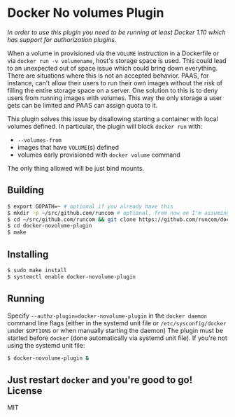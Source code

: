 Docker No volumes Plugin
=
_In order to use this plugin you need to be running at least Docker 1.10 which
has support for authorization plugins._

When a volume in provisioned via the `VOLUME` instruction in a Dockerfile or via
`docker run -v volumename`, host's storage space is used. This could lead to an
unexpected out of space issue which could bring down everything.
There are situations where this is not an accepted behavior. PAAS, for instance,
can't allow their users to run their own images without the risk of filling the
entire storage space on a server. One solution to this is to deny users from running
images with volumes. This way the only storage a user gets can be limited and PAAS
can assign quota to it.

This plugin solves this issue by disallowing starting a container with local volumes defined.
In particular, the plugin will block `docker run` with:

- `--volumes-from`
- images that have `VOLUME`(s) defined
- volumes early provisioned with `docker volume` command

The only thing allowed will be just bind mounts.

Building
-
```sh
$ export GOPATH=~ # optional if you already have this
$ mkdir -p ~/src/github.com/runcom # optional, from now on I'm assuming GOPATH=~
$ cd ~/src/github.com/runcom && git clone https://github.com/runcom/docker-novolume-plugin
$ cd docker-novolume-plugin
$ make
```
Installing
-
```sh
$ sudo make install
$ systemctl enable docker-novolume-plugin
```
Running
-
Specify `--authz-plugin=docker-novolume-plugin` in the `docker daemon` command line
flags (either in the systemd unit file or `/etc/sysconfig/docker` under `$OPTIONS`
or when manually starting the daemon)
The plugin must be started before `docker` (done automatically via systemd unit file).
If you're not using the systemd unit file:
```sh
$ docker-novolume-plugin &
```
Just restart `docker` and you're good to go!
License
-
MIT
